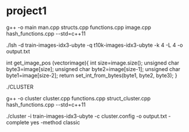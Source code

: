 # project1

g++ -o main man.cpp structs.cpp functions.cpp image.cpp hash_functions.cpp --std=c++11

./lsh -d train-images-idx3-ubyte -q t10k-images-idx3-ubyte -k 4 -L 4 -o output.txt


int get_image_pos (vector<unsigned char>image){
    int size=image.size();
    unsigned char byte3=image[size];
    unsigned char byte2=image[size-1];
    unsigned char byte1=image[size-2];
    return set_int_from_bytes(byte1, byte2, byte3);
}
    

./CLUSTER

g++ -o cluster cluster.cpp functions.cpp struct_cluster.cpp hash_functions.cpp --std=c++11

./cluster -i train-images-idx3-ubyte -c cluster.config -o output.txt -complete yes -method classic
